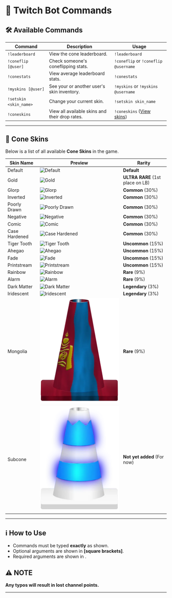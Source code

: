 # 📜 Twitch Bot Commands

## 🛠 Available Commands

| **Command**       | **Description**                                             | **Usage**                         |
|------------------|---------------------------------------------------------|----------------------------------|
| `!leaderboard`   | View the cone leaderboard.                              | `!leaderboard`                   |
| `!coneflip [@user]` | Check someone's coneflipping stats.              | `!coneflip` or `!coneflip @username` |
| `!conestats`     | View average leaderboard stats.                         | `!conestats`                      |
| `!myskins [@user]` | See your or another user's skin inventory.            | `!myskins` or `!myskins @username` |
| `!setskin <skin_name>` | Change your current skin.                           | `!setskin skin_name`               |
| `!coneskins`     | View all available skins and their drop rates.         | `!coneskins` ([View skins](https://imgur.com/a/ZonAHhK)) |

---

## 🎨 Cone Skins

Below is a list of all available **Cone Skins** in the game.

| **Skin Name**  | **Preview** | **Rarity** |
|---------------|------------|------------|
| Default | ![Default](public/skins/cone_default.png) | **Default** |
| Gold | ![Gold](public/skins/cone_gold.png) | **ULTRA RARE** (1st place on LB) |
| Glorp | ![Glorp](public/skins/cone_glorp.png) | **Common** (30%) |
| Inverted | ![Inverted](public/skins/cone_inverted.png) | **Common** (30%) |
| Poorly Drawn | ![Poorly Drawn](public/skins/cone_poorlydrawn.png) | **Common** (30%) |
| Negative | ![Negative](public/skins/cone_negative.png) | **Common** (30%) |
| Comic | ![Comic](public/skins/cone_comic.png) | **Common** (30%) |
| Case Hardened | ![Case Hardened](public/skins/cone_casehardened.png) | **Common** (30%) |
| Tiger Tooth | ![Tiger Tooth](public/skins/cone_tigertooth.png) | **Uncommon** (15%) |
| Ahegao | ![Ahegao](public/skins/cone_ahegao.png) | **Uncommon** (15%) |
| Fade | ![Fade](public/skins/cone_fade.png) | **Uncommon** (15%) |
| Printstream | ![Printstream](public/skins/cone_printstream.png) | **Uncommon** (15%) |
| Rainbow | ![Rainbow](public/skins/cone_rainbow.webp) | **Rare** (9%) |
| Alarm | ![Alarm](public/skins/cone_alarm.webp) | **Rare** (9%) |
| Dark Matter | ![Dark Matter](public/skins/holo_darkmatter.jpg) | **Legendary** (3%) |
| Iridescent | ![Iridescent](public/skins/holo_iridescent.jpg) | **Legendary** (3%) |
| Mongolia | ![Mongolia](public/skins/cone_mongolia.webp) | **Rare** (9%) |
| Subcone | ![Subcone](public/skins/cone_sub.webp) | **Not yet added** (For now) |

---

## ℹ️ How to Use
- Commands must be typed **exactly** as shown.
- Optional arguments are shown in **[square brackets]**.
- Required arguments are shown in **<angle brackets>**.

## ⚠️ NOTE
**Any typos will result in lost channel points.**

---


